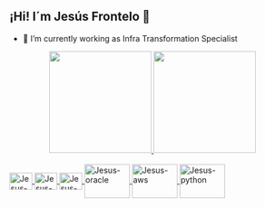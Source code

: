 ## ¡Hi! I´m Jesús Frontelo 👋

- 🔭 I’m currently working as Infra Transformation Specialist

<div align="center">
  <a href="https://github.com/JesusFrontelo/">
  <img height="180em" src="https://github-readme-stats-git-masterrstaa-rickstaa.vercel.app/api?username=JesusFrontelo&show_icons=true&count_private=true&theme=highcontrast&include_all_commits=true"/>
  <img height="180em" src="https://github-readme-stats-git-masterrstaa-rickstaa.vercel.app/api/top-langs/?username=JesusFrontelo&theme=highcontrast&langs_count=7"/>
</div>

<div style="display: inline_block"><br>
  <img align="center" alt="Jesus-sh" height="30" width="40" src="https://cdn.jsdelivr.net/gh/devicons/devicon/icons/bash/bash-original.svg">
  <img align="center" alt="Jesus-css3" height="30" width="40" src="https://cdn.jsdelivr.net/gh/devicons/devicon/icons/css3/css3-original.svg">
  <img align="center" alt="Jesus-ps1" height="30" width="40" src="https://docs.microsoft.com/es-es/powershell/media/index/ps_black_128.svg" />
  <img align="center" alt="Jesus-oracle" height="60" width="80" src="https://cdn.jsdelivr.net/gh/devicons/devicon/icons/oracle/oracle-original.svg" />
  <img align="center" alt="Jesus-aws" height="60" width="80" src="https://cdn.jsdelivr.net/gh/devicons/devicon/icons/amazonwebservices/amazonwebservices-plain-wordmark.svg" /> 
  <img align="center" alt="Jesus-python" height="60" width="80" src="https://cdn.jsdelivr.net/gh/devicons/devicon/icons/python/python-original-wordmark.svg" /> 
<!--  <img align="right" alt="Rafa-pic" height="150" style="border-radius:50px;" src="https://media.discordapp.net/attachments/639956127056134178/890373478988013628/Publicacoes_Instagram_1_1.png?width=676&height=676">-->
</div>  

 ##
  
<!--
**JesusFrontelo/jesusfrontelo** is a ✨ _special_ ✨ repository because its `README.md` (this file) appears on your GitHub profile.

Here are some ideas to get you started:

- 🌱 I’m currently learning ...
- 👯 I’m looking to collaborate on ...
- 🤔 I’m looking for help with ...
- 💬 Ask me about ...
- 📫 How to reach me: ...
- 😄 Pronouns: ...
- ⚡ Fun fact: ...
-->
